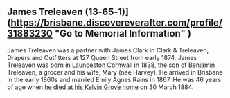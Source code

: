 ## James Treleaven (13‑65‑1)](https://brisbane.discovereverafter.com/profile/31883230 "Go to Memorial Information" )</small>

James Treleaven was a partner with James Clark in Clark & Treleaven, Drapers and Outfitters at 127 Queen Street from early 1874. James Treleaven was born in Launceston Cornwall in 1838, the son of Benjamin Treleaven, a grocer and his wife, Mary (née Harvey). He arrived in Brisbane in the early 1860s and married Emily Agnes Rains in 1867. He was 46 years of age when [he died at his Kelvin Grove home](https://trove.nla.gov.au/newspaper/article/3428543?searchTerm=James%20Treleaven) on 30 March 1884.